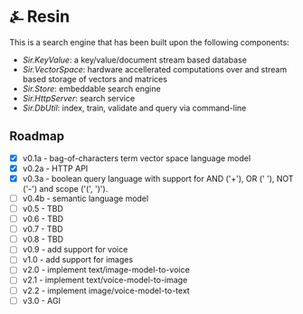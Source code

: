 # &#9084; Resin

This is a search engine that has been built upon the following components:

- _Sir.KeyValue_: a key/value/document stream based database
- _Sir.VectorSpace_: hardware accellerated computations over and stream based storage of vectors and matrices
- _Sir.Store_: embeddable search engine
- _Sir.HttpServer_: search service
- _Sir.DbUtil_: index, train, validate and query via command-line

## Roadmap

- [x] v0.1a - bag-of-characters term vector space language model
- [x] v0.2a - HTTP API
- [x] v0.3a - boolean query language with support for AND ('+'), OR (' '), NOT ('-') and scope ('(', ')').
- [ ] v0.4b - semantic language model
- [ ] v0.5 - TBD 
- [ ] v0.6 - TBD
- [ ] v0.7 - TBD
- [ ] v0.8 - TBD
- [ ] v0.9 - add support for voice
- [ ] v1.0 - add support for images
- [ ] v2.0 - implement text/image-model-to-voice
- [ ] v2.1 - implement text/voice-model-to-image
- [ ] v2.2 - implement image/voice-model-to-text
- [ ] v3.0 - AGI
